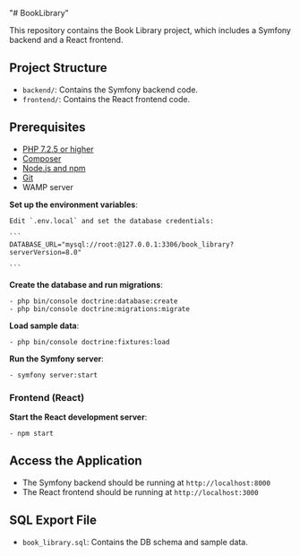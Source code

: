 "# BookLibrary" 

This repository contains the Book Library project, which includes a Symfony backend and a React frontend.

## Project Structure

- `backend/`: Contains the Symfony backend code.
- `frontend/`: Contains the React frontend code.

## Prerequisites

- [PHP 7.2.5 or higher](https://www.php.net/)
- [Composer](https://getcomposer.org/)
- [Node.js and npm](https://nodejs.org/)
- [Git](https://git-scm.com/)
- WAMP server

**Set up the environment variables**:

    Edit `.env.local` and set the database credentials:

    ```
    DATABASE_URL="mysql://root:@127.0.0.1:3306/book_library?serverVersion=8.0"

    ```

**Create the database and run migrations**:

    - php bin/console doctrine:database:create
    - php bin/console doctrine:migrations:migrate

**Load sample data**:

    - php bin/console doctrine:fixtures:load

**Run the Symfony server**:

    - symfony server:start


### Frontend (React)

**Start the React development server**:

    - npm start


## Access the Application

- The Symfony backend should be running at `http://localhost:8000`
- The React frontend should be running at `http://localhost:3000`


## SQL Export File

- `book_library.sql`: Contains the DB schema and sample data.
